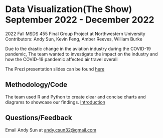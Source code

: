 # Data Visualization(The Show) September 2022 - December 2022
2022 Fall MSDS 455 Final Group Project at Northwestern University
Contributors: Andy Sun, Kevin Feng, Amber Reeves, William Burke

Due to the drastic change in the aviation industry during the COVID-19 pandemic, The team wanted to investigate the impact on the industry and how the COVID-19
pandemic affected air travel overall

The Prezi presentation slides can be found [here](https://prezi.com/p/cn4e3ndvlptc/?present=1)
## Methodology/Code
The team used R and Python to create clear and concise charts and diagrams to showcase our findings.
[Introduction](https://htmlpreview.github.io/?https://github.com/csun32/DataVisualization-TheShow/blob/main/html%20Rmd/The-Show--Introduction-Vis-.html)

## Questions/Feedback

Email Andy Sun at andy.csun32@gmail.com
